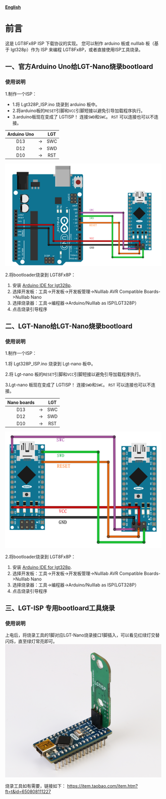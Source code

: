**[English](README.md)**

# 前言
这是 LGT8Fx8P ISP 下载协议的实现。 您可以制作 arduino 板或 nulllab 板（基于 lgt328p）作为 ISP 来编程 LGT8Fx8P，或者直接使用ISP工具烧录。

## 一、官方Arduino Uno给LGT-Nano烧录bootloard

### 使用说明
 1.制作一个ISP：

- 1.将 Lgt328P_ISP.ino 烧录到 arduino 板中。
- 2.将arduino板的`RESET`引脚和`VCC`引脚短接以避免引导加载程序执行。
- 3.arduino板现在变成了 LGTISP！ 连接`SWD`和`SWC`。 `RST` 可以连接也可以不连接。
    

| Arduino Uno |      | LGT  |
| :---------: | :--: | :--: |
|     D13     |  ->  | SWC  |
|     D12     |  ->  | SWD  |
|     D10     |  ->  | RST  |

 ![](./Arduino_ISP.png)

2.将bootloader烧录到 LGT8Fx8P：

1. 安装 [Arduino IDE for lgt328p](https://github.com/nulllaborg/arduino_nulllab). 
2. 选择开发板：工具->开发板->开发板管理->Nulllab AVR Compatible Boards->Nulllab Nano
3. 选择烧录器：工具->编程器->Arduino/Nulllab as ISP(LGT328P）
4. 点击烧录引导程序

## 二、LGT-Nano给LGT-Nano烧录bootloard

### 使用说明
 1.制作一个ISP：

   1.将 Lgt328P_ISP.ino 烧录到 Lgt-nano 板中。

   2.将 Lgt-nano 板的`RESET`引脚和`VCC`引脚短接以避免引导加载程序执行。

   3.Lgt-nano 板现在变成了 LGTISP！ 连接`SWD`和`SWC`。 `RST` 可以连接也可以不连接。
​      

| Nano boards |      | LGT  |
| :---------: | :--: | :--: |
|     D13     |  ->  | SWC  |
|     D12     |  ->  | SWD  |
|     D10     |  ->  | RST  |

 ![](./Lgt-Nano_ISP.png)

 2.将bootloader烧录到 LGT8Fx8P：

1. 安装 [Arduino IDE for lgt328p](https://github.com/nulllaborg/arduino_nulllab). 
2. 选择开发板：工具->开发板->开发板管理->Nulllab AVR Compatible Boards->Nulllab Nano
3. 选择烧录器：工具->编程器->Arduino/Nulllab as ISP(LGT328P）
4. 点击烧录引导程序

## 三、LGT-ISP 专用bootloard工具烧录

### 使用说明
 上电后，将烧录工具的1脚对应LGT-Nano烧录接口1脚插入，可以看见红绿灯交替闪烁，直至绿灯常亮即可。
![](./ISP_Tool.png)

烧录工具如有需要，链接如下：
https://item.taobao.com/item.htm?ft=t&id=650808111227



